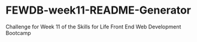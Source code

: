 # FEWDB-week11-README-Generator
Challenge for Week 11 of the Skills for Life Front End Web Development Bootcamp
